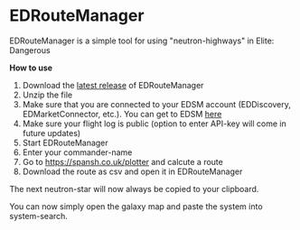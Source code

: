 # EDRouteManager

EDRouteManager is a simple tool for using "neutron-highways" in Elite: Dangerous

**How to use**

1. Download the [latest release](https://github-production-release-asset-2e65be.s3.amazonaws.com/186413695/a118e680-77f4-11e9-88bf-54e610afd264?X-Amz-Algorithm=AWS4-HMAC-SHA256&X-Amz-Credential=AKIAIWNJYAX4CSVEH53A%2F20190516%2Fus-east-1%2Fs3%2Faws4_request&X-Amz-Date=20190516T150745Z&X-Amz-Expires=300&X-Amz-Signature=88bf5e6e6cde41fd48fb7aee315ec8e6b4d1234080b995a854ba05abd2a6ff17&X-Amz-SignedHeaders=host&actor_id=50576978&response-content-disposition=attachment%3B%20filename%3DEDRouteManager_v0.1-alpha.zip&response-content-type=application%2Foctet-stream) of EDRouteManager
2. Unzip the file
3. Make sure that you are connected to your EDSM account (EDDiscovery, EDMarketConnector, etc.).
You can get to EDSM [here](https://www.edsm.net/)
4. Make sure your flight log is public (option to enter API-key will come in future updates)
5. Start EDRouteManager
6. Enter your commander-name
7. Go to https://spansh.co.uk/plotter and calcute a route
8. Download the route as csv and open it in EDRouteManager

The next neutron-star will now always be copied to your clipboard.

You can now simply open the galaxy map and paste the system into system-search. 